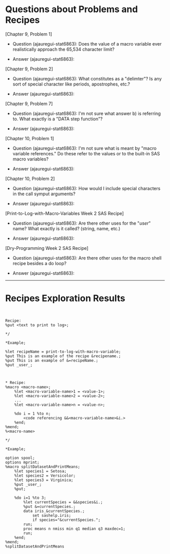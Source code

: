
# Questions about Problems and Recipes



[Chapter 9, Problem 1]
* Question (ajauregui-stat6863): Does the value of a macro variable ever realistically 
approach the 65,534 character limit? 
- Answer (ajauregui-stat6863):



[Chapter 9, Problem 2]
* Question (ajauregui-stat6863): What constitutes as a "delimter"? Is any sort of 
special character like periods, apostrophes, etc.?
- Answer (ajauregui-stat6863):



[Chapter 9, Problem 7]
* Question (ajauregui-stat6863): I'm not sure what answer b) is referring to. What exactly 
is a "DATA step function"?
- Answer (ajauregui-stat6863):



[Chapter 10, Problem 1]
* Question (ajauregui-stat6863): I'm not sure what is meant by "macro variable references." 
Do these refer to the values or to the built-in SAS macro variables?
- Answer (ajauregui-stat6863):



[Chapter 10, Problem 2]
* Question (ajauregui-stat6863): How would I include special characters in the 
call symput arguments?
- Answer (ajauregui-stat6863):



[Print-to-Log-with-Macro-Variables Week 2 SAS Recipe]
* Question (ajauregui-stat6863): Are there other uses for the "_user_" name? 
What exactly is it called? (string, name, etc.) 
- Answer (ajauregui-stat6863):



[Dry-Programming Week 2 SAS Recipe]
* Question (ajauregui-stat6863): Are there other uses for the macro shell 
recipe besides a do loop?
- Answer (ajauregui-stat6863):


***



# Recipes Exploration Results



```


Recipe:
%put <text to print to log>;

*/

*Example;

%let recipeName = print-to-log-with-macro-variable;
%put This is an example of the recipe &recipename.;
%put This is an example of &=recipeName.;
%put _user_;



* Recipe:
%macro <macro-name>;
    %let <macro-variable-name>1 = <value-1>;
    %let <macro-variable-name>2 = <value-2>;
    ...
    %let <macro-variable-name>n = <value-n>;

    %do i = 1 %to n;
        <code referencing &&<macro-variable-name>&i.>
    %end;
%mend;
%<macro-name>

*/

*Example;

option spool;
options mprint;
%macro splitDatasetAndPrintMeans;
	%let species1 = Setosa;
	%let species2 = Versicolor;
	%let species3 = Virginica;
	%put _user_;
	%put;

	%do i=1 %to 3;
		%let currentSpecies = &&species&i.;
		%put &=currentSpecies.;
		data iris_&currentSpecies.;
			set sashelp.iris;
			if species="&currentSpecies.";
		run;
		proc means n nmiss min q1 median q3 maxdec=1;
		run;
	%end;
%mend;
%splitDatasetAndPrintMeans



```

